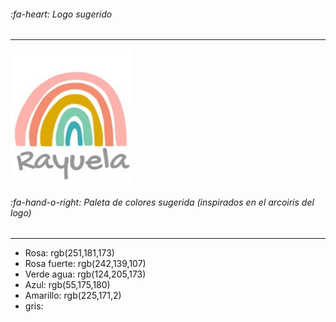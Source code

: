 
###### :fa-heart:   Logo sugerido

------------


![](https://github.com/grupo-8-rayuela/rayuela-auxiliar/blob/romdev/public/img/logo-rayuela.png?raw=true)

###### :fa-hand-o-right:  Paleta de colores sugerida (inspirados en el arcoiris del logo)
------------

- Rosa: rgb(251,181,173) 
- Rosa fuerte: rgb(242,139,107)
- Verde agua: rgb(124,205,173) 
- Azul: rgb(55,175,180)
- Amarillo:  rgb(225,171,2)
- gris: